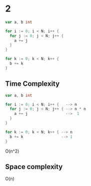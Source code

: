# 2

```go
var a, b int

for i := 0; i < N; i++ {
  for j := 0; j < N; j++ {
    a += j
  }
}

for k := 0; k < N; k++ {
  b += k
}
```

## Time Complexity

```go
var a, b int

for i := 0; i < N; i++ {   --> n
  for j := 0; j < N; j++ { --> n * n
    a += j                 -->  1
  }
}

for k := 0; k < N; k++ { --> n
  b += k                 --> 1
}
```
O(n^2)


## Space complexity

 O(n)
